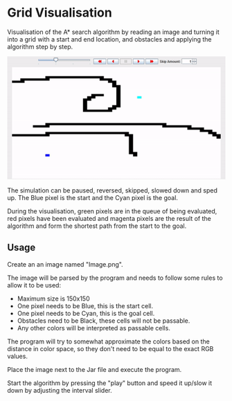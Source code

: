 # Grid Visualisation

Visualisation of the A* search algorithm by reading an image and turning it into a grid with a start and end location, and obstacles and applying the algorithm step by step.

![Example](media/Example.gif)

The simulation can be paused, reversed, skipped, slowed down and sped up.
The Blue pixel is the start and the Cyan pixel is the goal.

During the visualisation, green pixels are in the queue of being evaluated, red pixels have been evaluated and magenta pixels are the result of the algorithm and form the shortest path from the start to the goal.

## Usage

Create an an image named "Image.png".

The image will be parsed by the program and needs to follow some rules to allow it to be used:
- Maximum size is 150x150
- One pixel needs to be Blue, this is the start cell.
- One pixel needs to be Cyan, this is the goal cell.
- Obstacles need to be Black, these cells will not be passable.
- Any other colors will be interpreted as passable cells.

The program will try to somewhat approximate the colors based on the distance in color space, so they don't need to be equal to the exact RGB values.

Place the image next to the Jar file and execute the program.

Start the algorithm by pressing the "play" button and speed it up/slow it down by adjusting the interval slider.